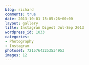 ```yaml
---
blog: richard
comments: true
date: 2013-10-01 15:05:26+00:00
layout: gallery
title: Instagram Digest Jul-Sep 2013
wordpress_id: 1033
categories:
- Photography
- Instagram
photoset: 72157642253534953
images: 12
---
```

